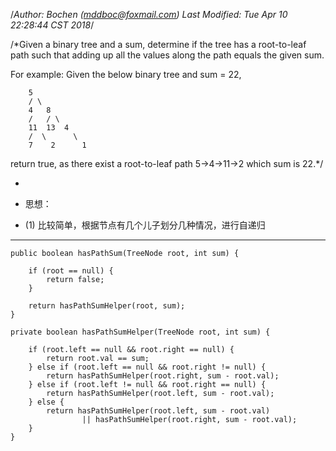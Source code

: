 /*Author: Bochen (mddboc@foxmail.com)
Last Modified: Tue Apr 10 22:28:44 CST 2018*/

/*Given a binary tree and a sum, determine if the tree has a root-to-leaf path such that adding up all the values along the path equals the given sum.

  For example:
  Given the below binary tree and sum = 22,

        5
        / \
        4   8
        /   / \
        11  13  4
        /  \      \
        7    2      1
  
  return true, as there exist a root-to-leaf path 5->4->11->2 which sum is 22.*/

 
* 
* 思想：

* (1) 比较简单，根据节点有几个儿子划分几种情况，进行自递归


-------

    public boolean hasPathSum(TreeNode root, int sum) {

        if (root == null) {
            return false;
        }

        return hasPathSumHelper(root, sum);
    }

    private boolean hasPathSumHelper(TreeNode root, int sum) {

        if (root.left == null && root.right == null) {
            return root.val == sum;
        } else if (root.left == null && root.right != null) {
            return hasPathSumHelper(root.right, sum - root.val);
        } else if (root.left != null && root.right == null) {
            return hasPathSumHelper(root.left, sum - root.val);
        } else {
            return hasPathSumHelper(root.left, sum - root.val)
                    || hasPathSumHelper(root.right, sum - root.val);
        }
    }